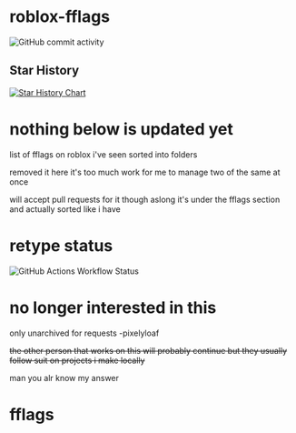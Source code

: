 # roblox-fflags

![GitHub commit activity](https://img.shields.io/github/commit-activity/t/venkeyz/roblox-fflags?authorFilter=venkeyz&style=plastic&label=venkeyz)

## Star History

[![Star History Chart](https://api.star-history.com/svg?repos=pixelyloaf/roblox-fflags,venkeyz/roblox-fflags&type=Date)](https://www.star-history.com/#pixelyloaf/roblox-fflags&venkeyz/roblox-fflags&Date)

# nothing below is updated yet

list of fflags on roblox i've seen sorted into folders

removed it here it's too much work for me to manage two of the same at once

will accept pull requests for it though aslong it's under the fflags section and actually sorted like i have

# retype status 

![GitHub Actions Workflow Status](https://img.shields.io/github/actions/workflow/status/pixelyloaf/roblox-fflags/retype-action.yml?style=for-the-badge)



# no longer interested in this

only unarchived for requests
-pixelyloaf

~~the other person that works on this will probably continue but they usually follow suit on projects i make locally~~

man you alr know my answer

# fflags
